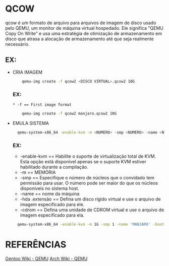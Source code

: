# QCOW
qcow 
é um formato de arquivo 
para arquivos de imagem de disco 
usado pelo QEMU, 
um monitor de máquina virtual hospedado. 
Ele significa 
"QEMU Copy On Write" e
usa uma estratégia de otimização de armazenamento em disco 
que atrasa a alocação de armazenamento até que seja realmente necessário.

## EX: 
  * CRIA IMAGEM
    ```sh
        qemu-img create -f qcow2 <DISCO VIRTUAL>.qcow2 10G
    ```
      ### EX: 
        * -f == First image format
    ```sh
        qemu-img create -f qcow2 manjaro.qcow2 10G
    ```

  * EMULA SISTEMA
    ```sh
      qemu-system-x86_64 -enable-kvm -m <NUMERO> -smp <NUMERO> -name <NAME> -boot d -hda <DISCO VIRTUAL>.qcow2 -cdrom <IMAGEM ISO>
    ```
      ### EX:
      * -enable-kvm == Habilite o suporte de virtualização total de KVM. Esta opção está disponível apenas se o suporte KVM estiver habilitado durante a compilação.
      * -m <NUMERO> == MEMÓRIA
      * -smp <NUMERO> == Especifique o número de núcleos que o convidado tem permissão para usar. O número pode ser maior do que os núcleos disponíveis no sistema host.
      * -name <NAME> == nome da máquina
      * -hda <DISCO VIRTUAL>.extensão == Defina um disco rígido virtual e use o arquivo de imagem especificado para ele.
      * -cdrom <IMAGEM ISO> == Defina uma unidade de CDROM virtual e use o arquivo de imagem especificado para ela.  
      ```sh
        qemu-system-x86_64 -enable-kvm -m 1G -smp 1 -name 'MANJARO' -boot d -hda manjaro.qcow2 -cdrom manjaro.iso
      ```

# REFERÊNCIAS
[Gentoo Wiki - QEMU](https://wiki.gentoo.org/wiki/QEMU/Options)
[Arch Wiki - QEMU](https://wiki.archlinux.org/title/QEMU)
